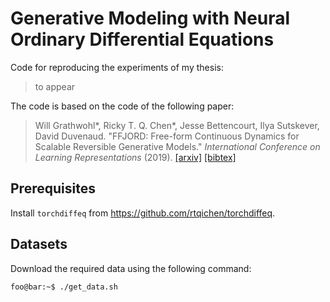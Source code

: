 # Generative Modeling with Neural Ordinary Differential Equations

Code for reproducing the experiments of my thesis:
> to appear

The code is based on the code of the following paper:

> Will Grathwohl*, Ricky T. Q. Chen*, Jesse Bettencourt, Ilya Sutskever, David Duvenaud. "FFJORD: Free-form Continuous Dynamics for Scalable Reversible Generative Models." _International Conference on Learning Representations_ (2019).
> [[arxiv]](https://arxiv.org/abs/1810.01367) [[bibtex]](http://www.cs.toronto.edu/~rtqichen/bibtex/ffjord.bib)


## Prerequisites

Install `torchdiffeq` from https://github.com/rtqichen/torchdiffeq.

## Datasets

Download the required data using the following command:

```console
foo@bar:~$ ./get_data.sh
```
